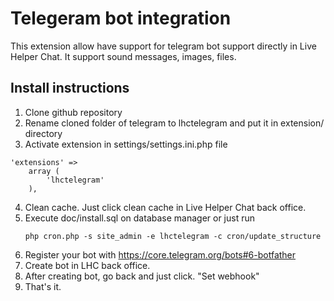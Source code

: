 # Telegeram bot integration

This extension allow have support for telegram bot support directly in Live Helper Chat. It support sound messages, images, files.

## Install instructions

1. Clone github repository
2. Rename cloned folder of telegram to lhctelegram and put it in extension/ directory
3. Activate extension in settings/settings.ini.php file
``` 
'extensions' => 
    array (          
        'lhctelegram'
    ),
```
4. Clean cache. Just click clean cache in Live Helper Chat back office.
5. Execute doc/install.sql on database manager or just run
    ```
    php cron.php -s site_admin -e lhctelegram -c cron/update_structure
    ```
6. Register your bot with https://core.telegram.org/bots#6-botfather
7. Create bot in LHC back office.
8. After creating bot, go back and just click. "Set webhook"
9. That's it.
